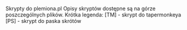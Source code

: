 Skrypty do plemiona.pl 
Opisy skryptów dostępne są na górze poszczególnych plików.
Krótka legenda:
[TM] - skrypt do tapermonkeya
[PS] - skrypt do paska skrótów
